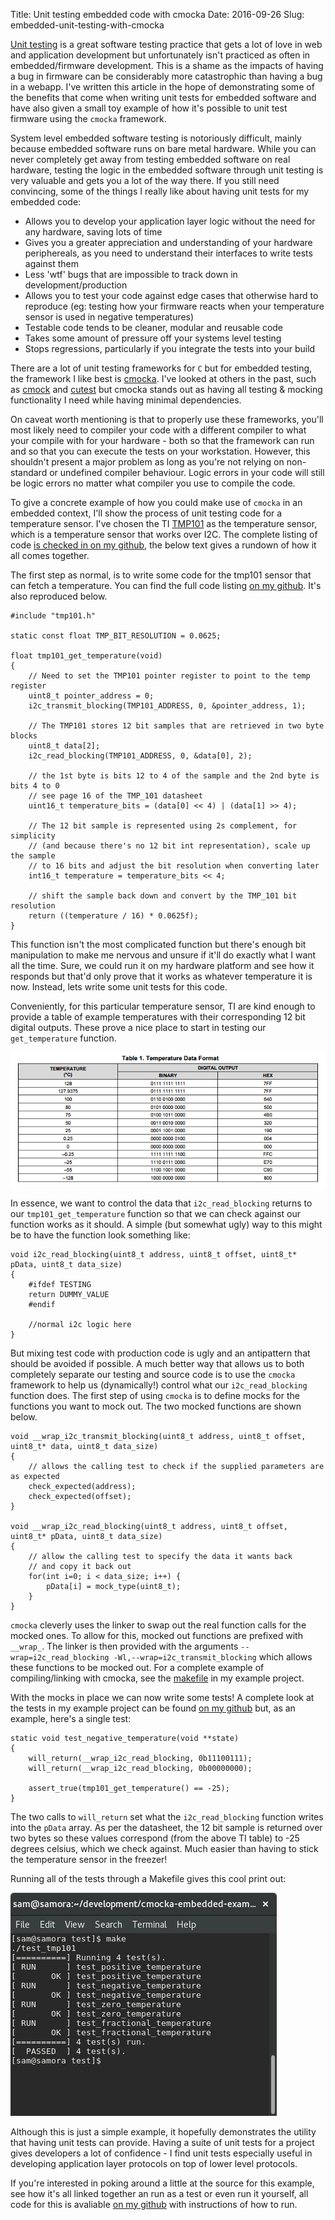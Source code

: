 Title: Unit testing embedded code with cmocka
Date: 2016-09-26
Slug: embedded-unit-testing-with-cmocka

[Unit testing](https://en.wikipedia.org/wiki/Unit_testing) is a great software testing practice that gets a lot of love in web and application development but unfortunately isn't practiced as often in embedded/firmware development. This is a shame as the impacts of having a bug in firmware can be considerably more catastrophic than having a bug in a webapp. I've written this article in the hope of demonstrating some of the benefits that come when writing unit tests for embedded software and have also given a small toy example of how it's possible to unit test firmware using the `cmocka` framework. 

System level embedded software testing is notoriously difficult, mainly because embedded software runs on bare metal hardware. While you can never completely get away from testing embedded software on real hardware, testing the logic in the embedded software through unit testing is very valuable and gets you a lot of the way there. If you still need convincing, some of the things I really like about having unit tests for my embedded code:

- Allows you to develop your application layer logic without the need for any hardware, saving lots of time
- Gives you a greater appreciation and understanding of your hardware periphereals, as you need to understand their interfaces to write tests against them
- Less 'wtf' bugs that are impossible to track down in development/production
- Allows you to test your code against edge cases that otherwise hard to reproduce (eg: testing how your firmware reacts when your temperature sensor is used in negative temperatures)
- Testable code tends to be cleaner, modular and reusable code
- Takes some amount of pressure off your systems level testing
- Stops regressions, particularly if you integrate the tests into your build

There are a lot of unit testing frameworks for `C` but for embedded testing, the framework I like best is [cmocka](https://cmocka.org/). I've looked at others in the past, such as [cmock](http://www.throwtheswitch.org/cmock/) and [cutest](https://github.com/mity/cutest) but cmocka stands out as having all testing & mocking functionality I need while having minimal dependencies. 

On caveat worth mentioning is that to properly use these frameworks, you'll most likely need to compiler your code with a different compiler to what your compile with for your hardware - both so that the framework can run and so that you can execute the tests on your workstation. However, this shouldn't present a major problem as long as you're not relying on non-standard or undefined compiler behaviour. Logic errors in your code will still be logic errors no matter what compiler you use to compile the code. 

To give a concrete example of how you could make use of `cmocka` in an embedded context, I'll show the process of unit testing code for a temperature sensor. I've chosen the TI [TMP101](http://www.ti.com/lit/ds/symlink/tmp101.pdf) as the temperature sensor, which is a temperature sensor that works over I2C. The complete listing of code [is checked in on my github](https://github.com/samvrlewis/cmocka-embedded-example/), the below text gives a rundown of how it all comes together. 

The first step as normal, is to write some code for the tmp101 sensor that can fetch a temperature. You can find the full code listing [on my github](https://github.com/samvrlewis/cmocka-embedded-example/blob/master/src/tmp101.c). It's also reproduced below. 

	#include "tmp101.h"

	static const float TMP_BIT_RESOLUTION = 0.0625;

	float tmp101_get_temperature(void) 
	{   
	    // Need to set the TMP101 pointer register to point to the temp register
	    uint8_t pointer_address = 0;
	    i2c_transmit_blocking(TMP101_ADDRESS, 0, &pointer_address, 1);

	    // The TMP101 stores 12 bit samples that are retrieved in two byte blocks
	    uint8_t data[2];
	    i2c_read_blocking(TMP101_ADDRESS, 0, &data[0], 2);

	    // the 1st byte is bits 12 to 4 of the sample and the 2nd byte is bits 4 to 0
	    // see page 16 of the TMP_101 datasheet
	    uint16_t temperature_bits = (data[0] << 4) | (data[1] >> 4);

	    // The 12 bit sample is represented using 2s complement, for simplicity 
	    // (and because there's no 12 bit int representation), scale up the sample
	    // to 16 bits and adjust the bit resolution when converting later
	    int16_t temperature = temperature_bits << 4;

	    // shift the sample back down and convert by the TMP_101 bit resolution
	    return ((temperature / 16) * 0.0625f);
	}

This function isn't the most complicated function but there's enough bit manipulation to make me nervous and unsure if it'll do exactly what I want all the time. Sure, we could run it on my hardware platform and see how it responds but that'd only prove that it works as whatever temperature it is now. Instead, lets write some unit tests for this code. 

Conveniently, for this particular temperature sensor, TI are kind enough to provide a table of example temperatures with their corresponding 12 bit digital outputs. These prove a nice place to start in testing our `get_temperature` function. 

![table of sensor outputs](sensor_outputs.png)

In essence, we want to control the data that `i2c_read_blocking` returns to our `tmp101_get_temperature` function so that we can check against our function works as it should. A simple (but somewhat ugly) way to this might be to have the function look something like:

	void i2c_read_blocking(uint8_t address, uint8_t offset, uint8_t* pData, uint8_t data_size)
	{
		#ifdef TESTING
		return DUMMY_VALUE
		#endif

		//normal i2c logic here
	}

But mixing test code with production code is ugly and an antipattern that should be avoided if possible. A much better way that allows us to both completely separate our testing and source code is to use the `cmocka` framework to help us (dynamically!) control what our `i2c_read_blocking` function does. The first step of using `cmocka` is to define mocks for the functions you want to mock out. The two mocked functions are shown below.

	void __wrap_i2c_transmit_blocking(uint8_t address, uint8_t offset, uint8_t* data, uint8_t data_size)
	{
	    // allows the calling test to check if the supplied parameters are as expected
	    check_expected(address);
	    check_expected(offset);
	}

	void __wrap_i2c_read_blocking(uint8_t address, uint8_t offset, uint8_t* pData, uint8_t data_size) 
	{
	    // allow the calling test to specify the data it wants back
	    // and copy it back out
	    for(int i=0; i < data_size; i++) {
	        pData[i] = mock_type(uint8_t);
	    }
	}

 `cmocka` cleverly uses the linker to swap out the real function calls for the mocked ones. To allow for this, mocked out functions are prefixed with `__wrap_`. The linker is then provided with the arguments `--wrap=i2c_read_blocking -Wl,--wrap=i2c_transmit_blocking` which allows these functions to be mocked out. For a complete example of compiling/linking with cmocka, see the [makefile](https://github.com/samvrlewis/cmocka-embedded-example/blob/master/test/Makefile) in my example project.

 With the mocks in place we can now write some tests! A complete look at the tests in my example project can be found [on my github](https://github.com/samvrlewis/cmocka-embedded-example/blob/master/test/test_tmp101.c) but, as an example, here's a single test:

	static void test_negative_temperature(void **state)
	{
	    will_return(__wrap_i2c_read_blocking, 0b11100111);
	    will_return(__wrap_i2c_read_blocking, 0b00000000);

	    assert_true(tmp101_get_temperature() == -25);
	}

The two calls to `will_return` set what the `i2c_read_blocking` function writes into the `pData` array. As per the datasheet, the 12 bit sample is returned over two bytes so these values correspond (from the above TI table) to -25 degrees celsius, which we check against. Much easier than having to stick the temperature sensor in the freezer!

Running all of the tests through a Makefile gives this cool print out:

![cmocka output](cmocka_output.png)

Although this is just a simple example, it hopefully demonstrates the utility that having unit tests can provide. Having a suite of unit tests for a project gives developers a lot of confidence - I find unit tests especially useful in developing  application layer protocols on top of lower level protocols.

If you're interested in poking around a little at the source for this example, see how it's all linked together an run as a test or even run it yourself, all code for this is avaliable [on my github](https://github.com/samvrlewis/cmocka-embedded-example/) with instructions of how to run.
